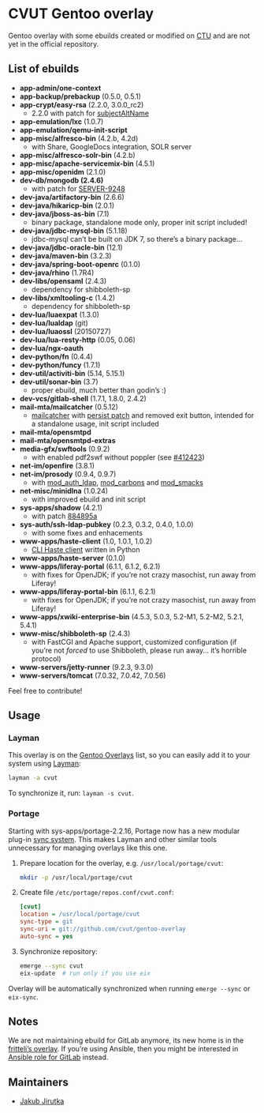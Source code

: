 CVUT Gentoo overlay
===================

Gentoo overlay with some ebuilds created or modified on [CTU](http://www.cvut.cz/) and are not yet in the official repository.


List of ebuilds
---------------

* **app-admin/one-context**
* **app-backup/prebackup** (0.5.0, 0.5.1)
* **app-crypt/easy-rsa** (2.2.0, 3.0.0\_rc2)
   * 2.2.0 with patch for [subjectAltName](http://www.msquared.id.au/articles/easy-rsa-subjectaltname/)
* **app-emulation/lxc** (1.0.7)
* **app-emulation/qemu-init-script**
* **app-misc/alfresco-bin** (4.2.b, 4.2d)
   * with Share, GoogleDocs integration, SOLR server
* **app-misc/alfresco-solr-bin** (4.2.b)
* **app-misc/apache-servicemix-bin** (4.5.1)
* **app-misc/openidm** (2.1.0)
* **dev-db/mongodb (2.4.6)**
   * with patch for [SERVER-9248](https://jira.mongodb.org/browse/SERVER-9248)
* **dev-java/artifactory-bin** (2.6.6)
* **dev-java/hikaricp-bin** (2.0.1)
* **dev-java/jboss-as-bin** (7.1)
   * binary package, standalone mode only, proper init script included!
* **dev-java/jdbc-mysql-bin** (5.1.18)
   * jdbc-mysql can’t be built on JDK 7, so there’s a binary package…
* **dev-java/jdbc-oracle-bin** (12.1)
* **dev-java/maven-bin** (3.2.3)
* **dev-java/spring-boot-openrc** (0.1.0)
* **dev-java/rhino** (1.7R4)
* **dev-libs/opensaml** (2.4.3)
   * dependency for shibboleth-sp
* **dev-libs/xmltooling-c** (1.4.2)
   * dependency for shibboleth-sp
* **dev-lua/luaexpat** (1.3.0)
* **dev-lua/lualdap** (git)
* **dev-lua/luaossl** (20150727)
* **dev-lua/lua-resty-http** (0.05, 0.06)
* **dev-lua/ngx-oauth**
* **dev-python/fn** (0.4.4)
* **dev-python/funcy** (1.7.1)
* **dev-util/activiti-bin** (5.14, 5.15.1)
* **dev-util/sonar-bin** (3.7)
   * proper ebuild, much better than godin’s :)
* **dev-vcs/gitlab-shell** (1.7.1, 1.8.0, 2.4.2)
* **mail-mta/mailcatcher** (0.5.12)
   * [mailcatcher](https://github.com/sj26/mailcatcher) with [persist patch](https://github.com/sj26/mailcatcher/pull/109) and removed exit button, intended for a standalone usage, init script included
* **mail-mta/opensmtpd**
* **mail-mta/opensmtpd-extras**
* **media-gfx/swftools** (0.9.2)
   * with enabled pdf2swf without poppler (see [#412423](https://bugs.gentoo.org/show_bug.cgi?id=412423))
* **net-im/openfire** (3.8.1)
* **net-im/prosody** (0.9.4, 0.9.7)
   * with [mod_auth_ldap](https://code.google.com/p/prosody-modules/wiki/mod_auth_ldap), [mod_carbons](http://code.google.com/p/prosody-modules/wiki/mod_carbons) and [mod_smacks](http://code.google.com/p/prosody-modules/wiki/mod_smacks)
* **net-misc/minidlna** (1.0.24)
   * with improved ebuild and init script
* **sys-apps/shadow** (4.2.1)
   * with patch [884895a](https://github.com/shadow-maint/shadow/commit/884895ae25f4e684b8ca75ac03e775370f43a63d)
* **sys-auth/ssh-ldap-pubkey** (0.2.3, 0.3.2, 0.4.0, 1.0.0)
   * with some fixes and enhacements
* **www-apps/haste-client** (1.0, 1.0.1, 1.0.2)
   * [CLI Haste client](https://github.com/jirutka/haste-client) written in Python
* **www-apps/haste-server** (0.1.0)
* **www-apps/liferay-portal** (6.1.1, 6.1.2, 6.2.1)
   * with fixes for OpenJDK; if you’re not crazy masochist, run away from Liferay!
* **www-apps/liferay-portal-bin** (6.1.1, 6.2.1)
   * with fixes for OpenJDK; if you’re not crazy masochist, run away from Liferay!
* **www-apps/xwiki-enterprise-bin** (4.5.3, 5.0.3, 5.2-M1, 5.2-M2, 5.2.1, 5.4.1)
* **www-misc/shibboleth-sp** (2.4.3)
   * with FastCGI and Apache support, customized configuration (if you’re not _forced_ to use Shibboleth, please run away… it’s horrible protocol)
* **www-servers/jetty-runner** (9.2.3, 9.3.0)
* **www-servers/tomcat** (7.0.32, 7.0.42, 7.0.56)

Feel free to contribute!


Usage
-----

### Layman

This overlay is on the [Gentoo Overlays](https://overlays.gentoo.org/) list, so you can easily add it to your system using [Layman](https://wiki.gentoo.org/wiki/Layman):

```sh
layman -a cvut
```

To synchronize it, run: `layman -s cvut`.

### Portage

Starting with sys-apps/portage-2.2.16, Portage now has a new modular plug-in [sync system](https://wiki.gentoo.org/wiki/Project:Portage/Sync).
This makes Layman and other similar tools unnecessary for managing overlays like this one.

1. Prepare location for the overlay, e.g. `/usr/local/portage/cvut`:

   ```sh
   mkdir -p /usr/local/portage/cvut
   ```

2. Create file `/etc/portage/repos.conf/cvut.conf`:

   ```ini
   [cvut]
   location = /usr/local/portage/cvut
   sync-type = git
   sync-uri = git://github.com/cvut/gentoo-overlay
   auto-sync = yes
   ```

3. Synchronize repository:

   ```sh
   emerge --sync cvut
   eix-update  # run only if you use eix
   ```

Overlay will be automatically synchronized when running `emerge --sync` or `eix-sync`.


Notes
-----

We are not maintaining ebuild for GitLab anymore, its new home is in the [fritteli’s overlay](https://github.com/fritteli/gentoo-overlay).
If you’re using Ansible, then you might be interested in [Ansible role for GitLab](https://github.com/jirutka/ansible-role-gitlab) instead.


Maintainers
-----------

* [Jakub Jirutka](mailto:jirutjak@fit.cvut.cz)
